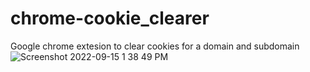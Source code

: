# chrome-cookie_clearer
Google chrome extesion to clear cookies for a domain and subdomain
<br>
![Screenshot 2022-09-15 1 38 49 PM](https://user-images.githubusercontent.com/88145946/190385258-b9606809-9306-45d4-98c6-16f066144a3c.png)
<br>
